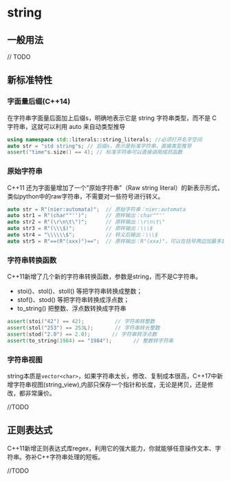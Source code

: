 # string

## 一般用法

// TODO

## 新标准特性

### 字面量后缀(C++14)

在字符串字面量后面加上后缀s，明确地表示它是 string 字符串类型，而不是 C 字符串，这就可以利用 auto 来自动类型推导

```c++
using namespace std::literals::string_literals; //必须打开名字空间
auto str = "std string"s; // 后缀s，表示是标准字符串，直接类型推导
assert("time"s.size() == 4); // 标准字符串可以直接调用成员函数
```

### 原始字符串

C++11 还为字面量增加了一个"原始字符串"（Raw string literal）的新表示形式，类似python中的raw字符串，不需要对一些符号进行转义。

```c++
auto str = R"(nier:automata)";  // 原始字符串：nier:automata
auto str1 = R"(char""'')";      // 原样输出：char""''
auto str2 = R"(\r\n\t\")";      // 原样输出：\r\n\t\"
auto str3 = R"(\\\$)";          // 原样输出：\\\$
auto str4 = "\\\\\\$";          // 转义后输出：\\\$
auto str5 = R"==(R"(xxx)")==";  // 原样输出：R"(xxx)"，可以在括号两边加最多16个字符的界定符，可以是任意字符
```

### 字符串转换函数

C++11新增了几个新的字符串转换函数，参数是string，而不是C字符串。

- stoi()、stol()、stoll() 等把字符串转换成整数；
- stof()、stod() 等把字符串转换成浮点数；
- to_string() 把整数、浮点数转换成字符串

```c++
assert(stoi("42") == 42);          // 字符串转整数
assert(stol("253") == 253L);       // 字符串转长整数
assert(stod("2.0") == 2.0);       // 字符串转浮点数
assert(to_string(1984) == "1984");       // 整数转字符串
```

### 字符串视图

string本质是`vector<char>`，如果字符串太长，修改、复制成本很高，C++17中新增字符串视图(string_view),内部只保存一个指针和长度，无论是拷贝，还是修改，都非常廉价。

//TODO


## 正则表达式

C++11新增正则表达式库regex，利用它的强大能力，你就能够任意操作文本、字符串。弥补C++字符串处理的短板。

//TODO

